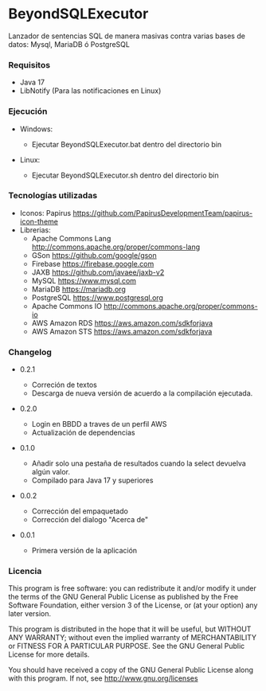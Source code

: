 # BeyondSQLExecutor

Lanzador de sentencias SQL de manera masivas contra varias bases de datos: Mysql, MariaDB ó PostgreSQL

### Requisitos ###

* Java 17
* LibNotify (Para las notificaciones en Linux)

### Ejecución ###

* Windows:
  * Ejecutar BeyondSQLExecutor.bat dentro del directorio bin

* Linux:
  * Ejecutar BeyondSQLExecutor.sh dentro del directorio bin

### Tecnologías utilizadas ###

* Iconos: Papirus https://github.com/PapirusDevelopmentTeam/papirus-icon-theme
* Librerias:
  * Apache Commons Lang http://commons.apache.org/proper/commons-lang
  * GSon https://github.com/google/gson
  * Firebase https://firebase.google.com
  * JAXB https://github.com/javaee/jaxb-v2
  * MySQL https://www.mysql.com
  * MariaDB https://mariadb.org
  * PostgreSQL https://www.postgresql.org
  * Apache Commons IO http://commons.apache.org/proper/commons-io
  * AWS Amazon RDS https://aws.amazon.com/sdkforjava
  * AWS Amazon STS https://aws.amazon.com/sdkforjava

### Changelog ###

* 0.2.1
  * Correción de textos
  * Descarga de nueva versión de acuerdo a la compilación ejecutada.

* 0.2.0
  * Login en BBDD a traves de un perfil AWS
  * Actualización de dependencias

* 0.1.0
  * Añadir solo una pestaña de resultados cuando la select devuelva algún valor.
  * Compilado para Java 17 y superiores

* 0.0.2
  * Corrección del empaquetado
  * Corrección del dialogo "Acerca de"

* 0.0.1
  * Primera versión de la aplicación

### Licencia ###

This program is free software: you can redistribute it and/or modify
it under the terms of the GNU General Public License as published by
the Free Software Foundation, either version 3 of the License, or
(at your option) any later version.

This program is distributed in the hope that it will be useful,
but WITHOUT ANY WARRANTY; without even the implied warranty of
MERCHANTABILITY or FITNESS FOR A PARTICULAR PURPOSE.  See the
GNU General Public License for more details.

You should have received a copy of the GNU General Public License
along with this program.  If not, see http://www.gnu.org/licenses
